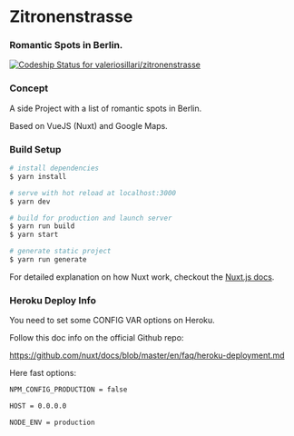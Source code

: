 # Zitronenstrasse

### Romantic Spots in Berlin.

[ ![Codeship Status for valeriosillari/zitronenstrasse](https://app.codeship.com/projects/45f42180-b923-0135-4183-366309507115/status?branch=master)](https://app.codeship.com/projects/259131)

### Concept

A side Project with a list of romantic spots in Berlin.

Based on VueJS (Nuxt) and Google Maps.


### Build Setup

``` bash
# install dependencies
$ yarn install

# serve with hot reload at localhost:3000
$ yarn dev

# build for production and launch server
$ yarn run build
$ yarn start

# generate static project
$ yarn run generate
```

For detailed explanation on how Nuxt work, checkout the [Nuxt.js docs](https://github.com/nuxt/nuxt.js).


### Heroku Deploy Info

You need to set some CONFIG VAR options on Heroku.

Follow this doc info on the official Github repo:

https://github.com/nuxt/docs/blob/master/en/faq/heroku-deployment.md

Here fast options:

``` bash
NPM_CONFIG_PRODUCTION = false

HOST = 0.0.0.0

NODE_ENV = production
```
